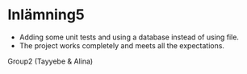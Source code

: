 
# Inlämning5



- Adding some unit tests and using a database instead of using file.
- The project works completely and meets all the expectations.

Group2
(Tayyebe & Alina)

